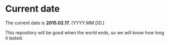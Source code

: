 # Current date

The current date is **2015.02.17.** (YYYY.MM.DD.)

This repository will be good when the world ends, so we will know how long it lasted.
